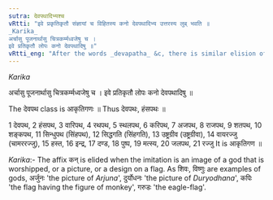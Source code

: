 ```yaml
---
sutra: देवपथादिभ्यश्च
vRtti: "इवे प्रकृतिकृतौ संज्ञायां च विहितस्य कनो देवपथादिभ्य उत्तरस्य लुब् भवति ॥
_Karika_
अर्चासु पूजनार्थासु चित्रकर्म्मध्वजेषु च ।
इवे प्रतिकृतौ लोपः कनो देवपथादिषु ॥"
vRtti_eng: "After the words _devapatha_ &c, there is similar elision of the affix _kan_, (V. 3. 96) and (V. 3. 97) expressing an image or a Name."
---
```

_Karika_

अर्चासु पूजनार्थासु चित्रकर्म्मध्वजेषु च ।
इवे प्रतिकृतौ लोपः कनो देवपथादिषु ॥

The देवपथ class is आकृतिगणः ॥ Thus देवपथः, हंसपथः ॥

1 देवपथ, 2 हंसपथ, 3 वारिपथ, 4 रथपथ, 5 स्थलपथ, 6 करिपथ, 7 अजपथ, 8 राजपथ, 9 शतपथ, 10 शङ्कपथ, 11 सिन्धुपथ (सिंहपथ), 12 सिद्धगति (सिंहगति), 13 उष्ट्रग्रीव (उष्ट्रग्रीवा), 14 वायरज्जु (चामररज्जु), 15 हस्त, 16 इन्द्र, 17 दण्ड, 18 पुष्प, 19 मत्स्य, 20 जलपथ, 21 रज्जु  It is आकृतिगण ॥

_Karika_:- The affix कन् is elided when the imitation is an image of a god that is worshipped, or a picture, or a design on a flag. As शिवः, विष्णुः are examples of gods, अर्जुनः 'the picture of _Arjuna_', दुर्योधनः 'the picture of _Duryodhana_', कपिः 'the flag having the figure of monkey', गरुडः 'the eagle-flag'.
